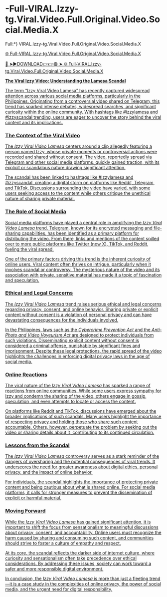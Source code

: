 # -Full-VIRAL.Izzy-tg.Viral.Video.Full.Original.Video.Social.Media.X



Full:*} VIRAL.Izzy-tg.Viral.Video.Full.Original.Video.Social.Media.X


<a href="https://full-vedio-leaked-viral--now-77k.blogspot.com/?m=0"> 🌐 Full-VIRAL.Izzy-tg.Viral.Video.Full.Original.Video.Social.Media.X

🔴 ➤►DOWNLOAD👉👉🟢 ➤  <a href="https://full-vedio-leaked-viral--now-77k.blogspot.com/?m=0"> 🌐 Full-VIRAL.Izzy-tg.Viral.Video.Full.Original.Video.Social.Media.X



**The Viral Izzy Video: Understanding the Lamesa Scandal**  

The term “Izzy Viral Video Lamesa” has recently captured widespread attention across various social media platforms, particularly in the Philippines. Originating from a controversial video shared on Telegram, this trend has sparked intense debates, widespread searches, and significant curiosity within the online community. With hashtags like #izzylamesa and #izzyscandal trending, users are eager to uncover the story behind the viral content and its implications.  

### The Context of the Viral Video  

The *Izzy Viral Video Lamesa* centers around a clip allegedly featuring a person named Izzy, whose private moments or controversial actions were recorded and shared without consent. The video, reportedly spread via Telegram and other social media platforms, quickly gained traction, with its explicit or scandalous nature drawing significant attention.  

The scandal has been linked to hashtags like #izzylamesa and #izzyscandal, creating a digital storm on platforms like Reddit, Telegram, and TikTok. Discussions surrounding the video have varied, with some users seeking access to the content while others critique the unethical nature of sharing private material.  

### The Role of Social Media  

Social media platforms have played a central role in amplifying the *Izzy Viral Video Lamesa* trend. Telegram, known for its encrypted messaging and file-sharing capabilities, has been identified as a primary platform for distributing the video. From there, links and mentions of the content spilled over to more public platforms like Twitter (now X), TikTok, and Reddit, fueling the viral spread.  

One of the primary factors driving this trend is the inherent curiosity of online users. Viral content often thrives on intrigue, particularly when it involves scandal or controversy. The mysterious nature of the video and its association with private, sensitive material has made it a topic of fascination and speculation.  

### Ethical and Legal Concerns  

The *Izzy Viral Video Lamesa* trend raises serious ethical and legal concerns regarding privacy, consent, and online behavior. Sharing private or explicit content without consent is a violation of personal privacy and can have devastating consequences for the individuals involved.  

In the Philippines, laws such as the *Cybercrime Prevention Act* and the *Anti-Photo and Video Voyeurism Act* are designed to protect individuals from such violations. Disseminating explicit content without consent is considered a criminal offense, punishable by significant fines and imprisonment. Despite these legal protections, the rapid spread of the video highlights the challenges in enforcing digital privacy laws in the age of social media.  

### Online Reactions  

The viral nature of the *Izzy Viral Video Lamesa* has sparked a range of reactions from online communities. While some users express sympathy for Izzy and condemn the sharing of the video, others engage in gossip, speculation, and even attempts to locate or access the content.  

On platforms like Reddit and TikTok, discussions have emerged about the broader implications of such scandals. Many users highlight the importance of respecting privacy and holding those who share such content accountable. Others, however, perpetuate the problem by seeking out the video or sharing details about it, contributing to its continued circulation.  

### Lessons from the Scandal  

The *Izzy Viral Video Lamesa* controversy serves as a stark reminder of the dangers of oversharing and the potential consequences of viral trends. It underscores the need for greater awareness about digital ethics, personal privacy, and the impact of online behavior.  

For individuals, the scandal highlights the importance of protecting private content and being cautious about what is shared online. For social media platforms, it calls for stronger measures to prevent the dissemination of explicit or harmful material.  

### Moving Forward  

While the *Izzy Viral Video Lamesa* has gained significant attention, it is important to shift the focus from sensationalism to meaningful discussions about privacy, consent, and accountability. Online users must recognize the harm caused by sharing and consuming such content, and communities should strive to foster a culture of empathy and respect.  

At its core, the scandal reflects the darker side of internet culture, where curiosity and sensationalism often take precedence over ethical considerations. By addressing these issues, society can work toward a safer and more responsible digital environment.  

In conclusion, the *Izzy Viral Video Lamesa* is more than just a fleeting trend—it is a case study in the complexities of online privacy, the power of social media, and the urgent need for digital responsibility.
